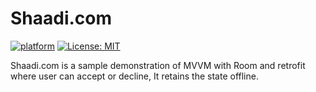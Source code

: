 # Shaadi.com
[![platform](https://img.shields.io/badge/Platform-Android-green.svg)](https://www.android.com)
[![License: MIT](https://img.shields.io/badge/License-MIT-yellow.svg)](https://raw.githubusercontent.com/KalpeshTalkar/KGenericRecyclerAdapter/master/LICENSE)

Shaadi.com is a sample demonstration of MVVM with Room and retrofit where user can accept or decline, It retains the state offline.
